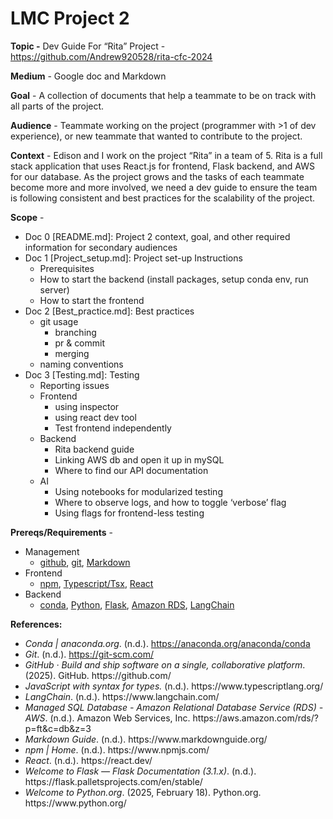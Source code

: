 # LMC Project 2

**Topic -** Dev Guide For “Rita” Project - <https://github.com/Andrew920528/rita-cfc-2024>

**Medium** - Google doc and Markdown

**Goal** - A collection of documents that help a teammate to be on track with all parts of the project.

**Audience** - Teammate working on the project (programmer with >1 of dev experience), or new teammate that wanted to contribute to the project.

**Context** - Edison and I work on the project “Rita” in a team of 5. Rita is a full stack application that uses React.js for frontend, Flask backend, and AWS for our database. As the project grows and the tasks of each teammate become more and more involved, we need a dev guide to ensure the team is following consistent and best practices for the scalability of the project.

**Scope** -
- Doc 0 \[README.md]: Project 2 context, goal, and other required information for secondary audiences
- Doc 1 \[Project_setup.md]: Project set-up Instructions
  - Prerequisites
  - How to start the backend (install packages, setup conda env, run server)
  - How to start the frontend
- Doc 2 \[Best_practice.md]: Best practices
  - git usage
    - branching
    - pr & commit
    - merging
  - naming conventions
- Doc 3 \[Testing.md]: Testing
  - Reporting issues
  - Frontend
    - using inspector
    - using react dev tool
    - Test frontend independently
  - Backend
    - Rita backend guide
    - Linking AWS db and open it up in mySQL
    - Where to find our API documentation
  - AI
    - Using notebooks for modularized testing
    - Where to observe logs, and how to toggle ‘verbose’ flag
    - Using flags for frontend-less testing

**Prereqs/Requirements** -
- Management
  - [github](https://github.com/), [git](https://git-scm.com/), [Markdown](https://www.markdownguide.org/)
- Frontend
  - [npm](https://www.npmjs.com/), [Typescript/Tsx](https://www.typescriptlang.org/), [React](https://react.dev/)
- Backend
  - [conda](https://anaconda.org/anaconda/conda), [Python](https://www.python.org/), [Flask](https://flask.palletsprojects.com/en/stable/), [Amazon RDS](https://aws.amazon.com/rds/?p=ft\&c=db\&z=3), [LangChain](https://www.langchain.com/)

**References:**
- _Conda | anaconda.org_. (n.d.). <https://anaconda.org/anaconda/conda>
- _Git_. (n.d.). <https://git-scm.com/>
- _GitHub · Build and ship software on a single, collaborative platform_. (2025). GitHub. https\://github.com/
- _JavaScript with syntax for types._ (n.d.). https\://www\.typescriptlang.org/
- _LangChain_. (n.d.). https\://www\.langchain.com/
- _Managed SQL Database - Amazon Relational Database Service (RDS) - AWS_. (n.d.). Amazon Web Services, Inc. https\://aws.amazon.com/rds/?p=ft\&c=db\&z=3
- _Markdown Guide_. (n.d.). https\://www\.markdownguide.org/
- _npm | Home_. (n.d.). https\://www\.npmjs.com/
- _React_. (n.d.). https\://react.dev/
- _Welcome to Flask — Flask Documentation (3.1.x)_. (n.d.). https\://flask.palletsprojects.com/en/stable/
- _Welcome to Python.org_. (2025, February 18). Python.org. https\://www\.python.org/
